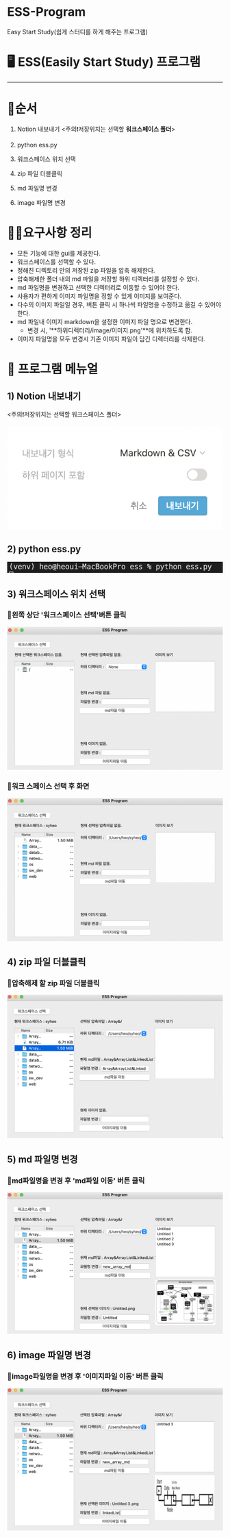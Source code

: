 # ESS-Program
Easy Start Study(쉽게 스터디를 하게 해주는 프로그램)

# 🖥️ ESS(Easily Start Study) 프로그램

---

# 🤼순서

1) Notion 내보내기  <주의❗저장위치는 선택할 **워크스페이스 폴더**>

2) python ess.py

3) 워크스페이스 위치 선택

4) zip 파일 더블클릭 

5) md 파일명 변경

6) image 파일명 변경 

# 🤼‍♂️요구사항 정리

- 모든 기능에 대한 gui를 제공한다.
- 워크스페이스를 선택할 수 있다.
- 정해진 디렉토리 안의 저장된 zip 파일을 압축 해제한다.
- 압축해제한 폴더 내의 md 파일을 저장할 하위 디렉터리를 설정할 수 있다.
- md 파일명을 변경하고 선택한 디렉터리로 이동할 수 있어야 한다.
- 사용자가 편하게 이미지 파일명을 정할 수 있게 이미지를 보여준다.
- 다수의 이미지 파일일 경우, 버튼 클릭 시 하나씩 파일명을 수정하고 옮길 수 있어야 한다.
- md 파일내 이미지 markdown을 설정한 이미지 파일 명으로 변경한다.
    - 변경 시, '**하위디렉터리/image/이미지.png'**에 위치하도록 함.
- 이미지 파일명을 모두 변경시 기존 이미지 파일이 담긴 디렉터리를 삭제한다.

# 🤼 프로그램 메뉴얼

## 1) Notion 내보내기

<주의❗저장위치는 선택할 워크스페이스 폴더>

![1](./image/1.png)

## 2) python ess.py

![2](./image/2.png)

## 3) 워크스페이스 위치 선택

### 📌왼쪽 상단 '워크스페이스 선택'버튼 클릭

![3](./image/3.png)

### 📌워크 스페이스 선택 후 화면

![4](./image/4.png)

## 4) zip 파일 더블클릭

### 📌압축해제 할 zip 파일 더블클릭

![5](./image/5.png)

## 5) md 파일명 변경

### 📌md파일명을 변경 후 'md파일 이동' 버튼 클릭

![6](./image/6.png)

## 6) image 파일명 변경

### 📌image파일명을 변경 후 '이미지파일 이동' 버튼 클릭

![7](./image/7.png)
